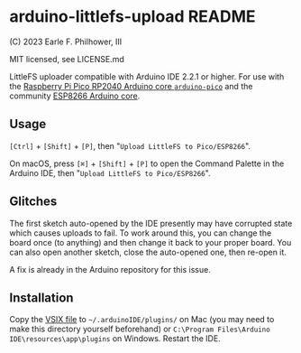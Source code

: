 # arduino-littlefs-upload README
(C) 2023 Earle F. Philhower, III

MIT licensed, see LICENSE.md

LittleFS uploader compatible with Arduino IDE 2.2.1 or higher. For use with the [Raspberry Pi Pico RP2040 Arduino core `arduino-pico`](https://github.com/earlephilhower/arduino-pico) and the community [ESP8266 Arduino core](https://github.com/esp8266/Arduino).

## Usage

`[Ctrl]` + `[Shift]` + `[P]`, then "`Upload LittleFS to Pico/ESP8266`".

On macOS, press `[⌘]` + `[Shift]` + `[P]` to open the Command Palette in the Arduino IDE, then "`Upload LittleFS to Pico/ESP8266`".

## Glitches

The first sketch auto-opened by the IDE presently may have corrupted state which causes uploads to fail.
To work around this, you can change the board once (to anything) and then change it back to your proper board.
You can also open another sketch, close the auto-opened one, then re-open it.

A fix is already in the Arduino repository for this issue.

## Installation

Copy the [VSIX file](https://github.com/earlephilhower/arduino-littlefs-upload/blob/main/arduino-littlefs-upload-1.0.0.vsix) to `~/.arduinoIDE/plugins/` on Mac (you may need to make this directory yourself beforehand) or `C:\Program Files\Arduino IDE\resources\app\plugins` on Windows. Restart the IDE.
